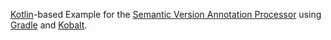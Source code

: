 [Kotlin](https://kotlinlang.org/)-based Example for the [Semantic Version Annotation Processor](https://github.com/ethauvin/semver) using [Gradle](https://gradle.org/) and [Kobalt](http://beust.com/kobalt/).